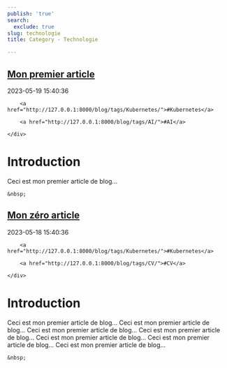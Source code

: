 ```yaml
---
publish: 'true'
search:
  exclude: true
slug: technologie
title: Category - Technologie

---
```


<!--
  ~ MIT License
  ~
  ~ Copyright (c) 2023-2025 Maciej 'maQ' Kusz <maciej.kusz@gmail.com>
  ~
  ~ Permission is hereby granted, free of charge, to any person obtaining a copy
  ~ of this software and associated documentation files (the "Software"), to deal
  ~ in the Software without restriction, including without limitation the rights
  ~ to use, copy, modify, merge, publish, distribute, sublicense, and/or sell
  ~ copies of the Software, and to permit persons to whom the Software is
  ~ furnished to do so, subject to the following conditions:
  ~
  ~ The above copyright notice and this permission notice shall be included in all
  ~ copies or substantial portions of the Software.
  ~
  ~ THE SOFTWARE IS PROVIDED "AS IS", WITHOUT WARRANTY OF ANY KIND, EXPRESS OR
  ~ IMPLIED, INCLUDING BUT NOT LIMITED TO THE WARRANTIES OF MERCHANTABILITY,
  ~ FITNESS FOR A PARTICULAR PURPOSE AND NONINFRINGEMENT. IN NO EVENT SHALL THE
  ~ AUTHORS OR COPYRIGHT HOLDERS BE LIABLE FOR ANY CLAIM, DAMAGES OR OTHER
  ~ LIABILITY, WHETHER IN AN ACTION OF CONTRACT, TORT OR OTHERWISE, ARISING FROM,
  ~ OUT OF OR IN CONNECTION WITH THE SOFTWARE OR THE USE OR OTHER DEALINGS IN THE
  ~ SOFTWARE.
  -->


## [Mon premier article](http://127.0.0.1:8000/blog/None/)

<!--suppress LongLine -->
<div class="post-extra">
    <div class="col">
        <p class="post-date">2023-05-19 15:40:36</p>
    </div>
    <div class="col">
    
        <a href="http://127.0.0.1:8000/blog/tags/Kubernetes/">#Kubernetes</a>
    
        <a href="http://127.0.0.1:8000/blog/tags/AI/">#AI</a>
    
    </div>
</div>

# Introduction
Ceci est mon premier article de blog...



<div class="post-link">

    &nbsp;

</div>


## [Mon zéro article](http://127.0.0.1:8000/blog/None/)

<!--suppress LongLine -->
<div class="post-extra">
    <div class="col">
        <p class="post-date">2023-05-18 15:40:36</p>
    </div>
    <div class="col">
    
        <a href="http://127.0.0.1:8000/blog/tags/Kubernetes/">#Kubernetes</a>
    
        <a href="http://127.0.0.1:8000/blog/tags/CV/">#CV</a>
    
    </div>
</div>

# Introduction
Ceci est mon premier article de blog...
Ceci est mon premier article de blog...
Ceci est mon premier article de blog...
Ceci est mon premier article de blog...
Ceci est mon premier article de blog...
Ceci est mon premier article de blog...
Ceci est mon premier article de blog...



<div class="post-link">

    &nbsp;

</div>

